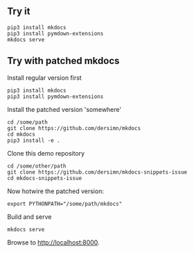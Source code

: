 ## Try it

    pip3 install mkdocs
    pip3 install pymdown-extensions
    mkdocs serve

## Try with patched mkdocs

Install regular version first

    pip3 install mkdocs
    pip3 install pymdown-extensions

Install the patched version 'somewhere'

    cd /some/path
    git clone https://github.com/dersimn/mkdocs
    cd mkdocs
    pip3 install -e .

Clone this demo repository

    cd /some/other/path
    git clone https://github.com/dersimn/mkdocs-snippets-issue
    cd mkdocs-snippets-issue

Now hotwire the patched version:

    export PYTHONPATH="/some/path/mkdocs"

Build and serve

    mkdocs serve

Browse to <http://localhost:8000>.

